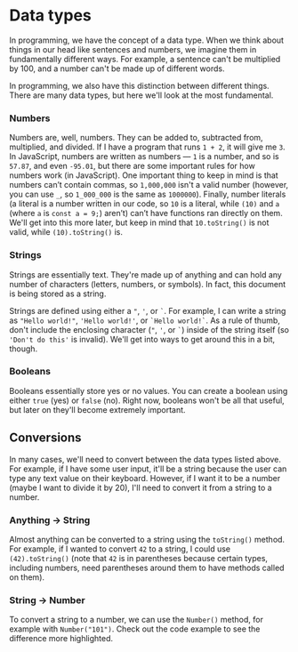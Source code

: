 # Data types

In programming, we have the concept of a data type.
When we think about things in our head like sentences and numbers, we imagine them in fundamentally different ways.
For example, a sentence can't be multiplied by 100, and a number can't be made up of different words.

In programming, we also have this distinction between different things.
There are many data types, but here we'll look at the most fundamental.

### Numbers

Numbers are, well, numbers.
They can be added to, subtracted from, multiplied, and divided.
If I have a program that runs `1 + 2`, it will give me `3`.
In JavaScript, numbers are written as numbers — `1` is a number, and so is `57.87`, and even `-95.01`,
but there are some important rules for how numbers work (in JavaScript).
One important thing to keep in mind is that numbers can’t contain commas,
so `1,000,000` isn't a valid number (however, you can use `_`, so `1_000_000` is the same as `1000000`).
Finally,
number literals (a literal is a number written in our code, so `10` is a literal,
while `(10)` and `a` (where `a` is `const a = 9;`) aren’t) can’t have functions ran directly on them.
We'll get into this more later, but keep in mind that `10.toString()` is not valid, while `(10).toString()` is.

### Strings

Strings are essentially text.
They're made up of anything and can hold any number of characters (letters, numbers, or symbols).
In fact, this document is being stored as a string.

Strings are defined using either a `"`, `'`, or `` ` ``.
For example, I can write a string as `"Hello world!"`, `'Hello world!'`, or `` `Hello world!` ``.
As a rule of thumb, don't include the enclosing character (`"`, `'`, or `` ` ``) inside of the string itself
(so `'Don't do this'` is invalid).
We'll get into ways to get around this in a bit, though.

### Booleans

Booleans essentially store yes or no values.
You can create a boolean using either `true` (yes) or `false` (no).
Right now, booleans won't be all that useful, but later on they'll become extremely important.

## Conversions

In many cases, we'll need to convert between the data types listed above.
For example, if I have some user input, it'll be a string because the user can type any text value on their keyboard.
However, if I want it to be a number (maybe I want to divide it by 20),
I'll need to convert it from a string to a number.

### Anything -> String

Almost anything can be converted to a string using the `toString()` method.
For example, if I wanted to convert `42` to a string, I could use `(42).toString()`
(note that `42` is in parentheses because certain types, including numbers,
need parentheses around them to have methods called on them).

### String -> Number

To convert a string to a number, we can use the `Number()` method, for example with `Number("101")`.
Check out the code example to see the difference more highlighted.
